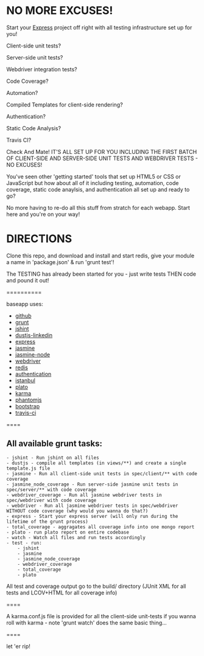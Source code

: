 # NO MORE EXCUSES!

Start your [Express](http://expressjs.com/) project off right with all testing infrastructure set up for you!

Client-side unit tests?

Server-side unit tests?

Webdriver integration tests?

Code Coverage?

Automation?

Compiled Templates for client-side rendering?

Authentication?

Static Code Analysis?

Travis CI?

Check And Mate!  IT'S ALL SET UP FOR YOU INCLUDING THE FIRST BATCH OF CLIENT-SIDE AND SERVER-SIDE UNIT TESTS AND WEBDRIVER TESTS - NO EXCUSES!

You've seen other 'getting started' tools that set up HTML5 or CSS or JavaScript but how about all of it including testing, automation, code coverage, static code anaylsis, and authentication all set up and ready to go?

No more having to re-do all this stuff from stratch for each webapp.  Start here and you're on your way!

DIRECTIONS
==========

Clone this repo, and download and install and start redis, give your module a name in 'package.json' & run 'grunt test'!

The TESTING has already been started for you - just write tests THEN code and pound it out!

==========

baseapp uses:

* [github](https://github.com/)
* [grunt](http://gruntjs.com/)
* [jshint](http://www.jshint.com/)
* [dustjs-linkedin](http://linkedin.github.io/dustjs/)
* [express](http://expressjs.com/)
* [jasmine](http://pivotal.github.io/jasmine/)
* [jasmine-node](https://github.com/mhevery/jasmine-node)
* [webdriver](https://github.com/camme/webdriverjs)
* [redis](http://redis.io/)
* [authentication](http://redis.io/topics/twitter-clone)
* [istanbul](https://github.com/gotwarlost/istanbul)
* [plato](https://github.com/jsoverson/plato)
* [karma](http://karma-runner.github.io/0.8/index.html)
* [phantomjs](http://phantomjs.org/)
* [bootstrap](http://twitter.github.io/bootstrap/)
* [travis-ci](https://travis-ci.org/)

====

All available grunt tasks:
--------------------------

    - jshint - Run jshint on all files
    - dustjs - compile all templates (in views/**) and create a single template.js file
    - jasmine - Run all client-side unit tests in spec/client/** with code coverage
    - jasmine_node_coverage - Run server-side jasmine unit tests in spec/server/** with code coverage
    - webdriver_coverage - Run all jasmine webdriver tests in spec/webdriver with code coverage
    - webdriver - Run all jasmine webdriver tests in spec/webdriver WITHOUT code coverage (why would you wanna do that?)
    - express - Start your express server (will only run during the lifetime of the grunt process)
    - total_coverage - aggragates all coverage info into one mongo report
    - plato - run plato report on entire codebase
    - watch - Watch all files and run tests accordingly
    - test - run:
        - jshint
        - jasmine
        - jasmine_node_coverage
        - webdriver_coverage
        - total_coverage
        - plato
    
All test and coverage output go to the build/ directory (JUnit XML for all tests and LCOV+HTML for all coverage info)

====

A karma.conf.js file is provided for all the client-side unit-tests if you wanna roll with karma - note 'grunt watch' does the same basic thing...

====

let 'er rip!
